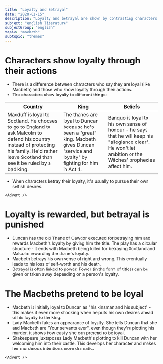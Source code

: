 ```yaml
---
title: "Loyalty and Betrayal"
date: "2020-01-15"
description: "Loyalty and betrayal are shown by contrasting characters throughout Macbeth."
subject: "english literature"
subjectGroup: "english"
topic: "macbeth"
subtopic: "themes"
---
```


# Characters show loyalty through their actions

- There is a difference between characters who say they are loyal (like Macbeth) and those who show loyalty through their actions.
- The characters show loyalty to different things:

| Country                                                                                                                                                                                         | King                                                                                                                                      | Beliefs                                                                                                                                                     |
| ----------------------------------------------------------------------------------------------------------------------------------------------------------------------------------------------- | ----------------------------------------------------------------------------------------------------------------------------------------- | ----------------------------------------------------------------------------------------------------------------------------------------------------------- |
| Macduff is loyal to Scotland. He chooses to go to England to ask Malcolm to defend his country instead of protecting his family. He'd rather leave Scotland than see it be ruled by a bad king. | The thanes are loyal to Duncan because he's been a "great" king. Macbeth gives Duncan "service and loyalty" by fighting for him in Act 1. | Banquo is loyal to his own sense of honour - he says that he will keep his "allegiance clear". He won't let ambition or the Witches' prophecies affect him. |

- When characters betray their loyalty, it's usually to pursue their own selfish desires.

```react
<Advert />
```

# Loyalty is rewarded, but betrayal is punished

- Duncan has the old Thane of Cawdor executed for betraying him and rewards Macbeth's loyalty by giving him the title. The play has a circular structure - it ends with Macbeth being killed for betraying Scotland and Malcolm rewarding the thane's loyalty.
- Macbeth betrays his own sense of right and wrong. This eventually leads to his loss of self-worth and his death.
- Betrayal is often linked to power. Power (in the form of titles) can be given or taken away depending on a person's loyalty.

# The Macbeths pretend to be loyal

- Macbeth is initially loyal to Duncan as "his kinsman and his subject" - this makes it even more shocking when he puts his own desires ahead of his loyalty to the king.
- Lady Macbeth fakes an appearance of loyalty. She tells Duncan that she and Macbeth are "Your servants ever", even though they're plotting his murder. It shows how easily she can pretend to be loyal.
- Shakespeare juxtaposes Lady Macbeth's plotting to kill Duncan with her welcoming him into their castle. This develops her character and makes her murderous intentions more dramatic.

```react
<Advert />
```
